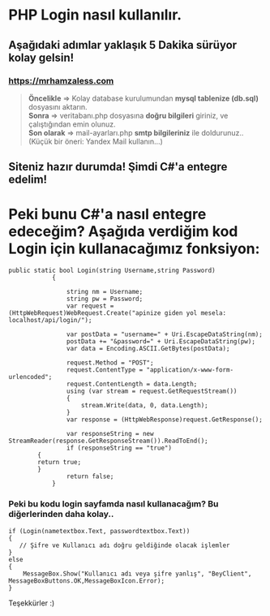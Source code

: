 # PHP Login nasıl kullanılır.
## Aşağıdaki adımlar yaklaşık 5 Dakika sürüyor kolay gelsin!
### https://mrhamzaless.com

> **Öncelikle** => Kolay database kurulumundan **mysql tablenize (db.sql)** dosyasını aktarın.<br>
> **Sonra** => veritabanı.php dosyasına **doğru bilgileri** giriniz, ve çalıştığından emin olunuz.<br> 
> **Son olarak** => mail-ayarları.php **smtp bilgileriniz** ile doldurunuz.. (Küçük bir öneri: Yandex Mail kullanın...)<br>

## Siteniz hazır durumda! Şimdi C#'a entegre edelim!

# Peki bunu C#'a nasıl entegre edeceğim? Aşağıda verdiğim kod Login için kullanacağımız fonksiyon:
```
public static bool Login(string Username,string Password)
            {

                string nm = Username;
                string pw = Password;
                var request = (HttpWebRequest)WebRequest.Create("apinize giden yol mesela: localhost/api/login/");

                var postData = "username=" + Uri.EscapeDataString(nm);
                postData += "&password=" + Uri.EscapeDataString(pw);
                var data = Encoding.ASCII.GetBytes(postData);

                request.Method = "POST";
                request.ContentType = "application/x-www-form-urlencoded";
                request.ContentLength = data.Length;
                using (var stream = request.GetRequestStream())
                {
                    stream.Write(data, 0, data.Length);
                }
                var response = (HttpWebResponse)request.GetResponse();

                var responseString = new StreamReader(response.GetResponseStream()).ReadToEnd();
                if (responseString == "true")
		{
		return true;
		}
                return false;
            }
```



### Peki bu kodu login sayfamda nasıl kullanacağım? Bu diğerlerinden daha kolay..

```
if (Login(nametextbox.Text, passwordtextbox.Text))
{
   // Şifre ve Kullanıcı adı doğru geldiğinde olacak işlemler
}
else
{
    MessageBox.Show("Kullanıcı adı veya şifre yanlış", "BeyClient", MessageBoxButtons.OK,MessageBoxIcon.Error);
}
```

Teşekkürler :)
